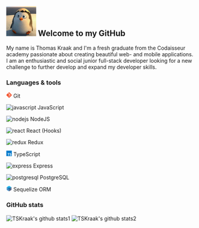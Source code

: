 ## <img src="https://github.com/TSKraak/TSKraak/blob/main/hello.gif" alt="hello" width="80" height="auto" style="border-radius:100" /> Welcome to my GitHub 

My name is Thomas Kraak and I'm a fresh graduate from the Codaisseur academy passionate about creating beautiful web- and mobile applications. I am an enthusiastic and social junior full-stack developer looking for a new challenge to further develop and expand my developer skills.

### Languages & tools
<img src="https://github.com/devicons/devicon/blob/master/icons/git/git-original.svg" alt="javascript" width="15" height="15"/> Git
  
<img src="https://devicons.github.io/devicon/devicon.git/icons/javascript/javascript-original.svg" alt="javascript" width="15" height="15"/> JavaScript

<img src="https://devicons.github.io/devicon/devicon.git/icons/nodejs/nodejs-original-wordmark.svg" alt="nodejs" width="15" height="15"/> NodeJS

<img src="https://devicons.github.io/devicon/devicon.git/icons/react/react-original-wordmark.svg" alt="react" width="15" height="15"/> React (Hooks)

<img src="https://devicons.github.io/devicon/devicon.git/icons/redux/redux-original.svg" alt="redux" width="15" height="15"/> Redux
  
<img src="https://github.com/devicons/devicon/blob/master/icons/typescript/typescript-original.svg" alt="redux" width="15" height="15"/> TypeScript

<img src="https://devicons.github.io/devicon/devicon.git/icons/express/express-original-wordmark.svg" alt="express" width="15" height="15"/> Express
  
<img src="https://devicons.github.io/devicon/devicon.git/icons/postgresql/postgresql-original-wordmark.svg" alt="postgresql" width="15" height="15"/> PostgreSQL

<img src="https://github.com/devicons/devicon/blob/master/icons/sequelize/sequelize-original.svg" alt="postgresql" width="15" height="15"/> Sequelize ORM


### GitHub stats

<img align="center" src="https://github-readme-stats.vercel.app/api?username=TSKraak&show_icons=true&include_all_commits=true" alt="TSKraak's github stats1" />        <img align="center" src="https://github-readme-stats.vercel.app/api/top-langs/?username=TSKraak&layout=compact" alt="TSKraak's github stats2" />
